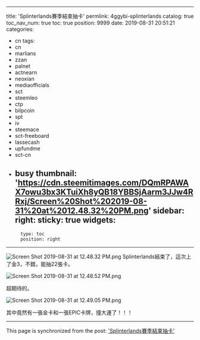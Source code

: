 
---
title: 'Splinterlands賽季結束抽卡'
permlink: 4ggybi-splinterlands
catalog: true
toc_nav_num: true
toc: true
position: 9999
date: 2019-08-31 20:51:21
categories:
- cn
tags:
- cn
- marlians
- zzan
- palnet
- actnearn
- neoxian
- mediaofficials
- sct
- steemleo
- ctp
- bilpcoin
- spt
- iv
- steemace
- sct-freeboard
- lassecash
- upfundme
- sct-cn
- busy
thumbnail: 'https://cdn.steemitimages.com/DQmRPAWAX7owu3bx3KTuiXh8yQB18YBBSjAarm3JJw4RRxj/Screen%20Shot%202019-08-31%20at%2012.48.32%20PM.png'
sidebar:
    right:
        sticky: true
widgets:
    -
        type: toc
        position: right
---


![Screen Shot 2019-08-31 at 12.48.32 PM.png](https://cdn.steemitimages.com/DQmRPAWAX7owu3bx3KTuiXh8yQB18YBBSjAarm3JJw4RRxj/Screen%20Shot%202019-08-31%20at%2012.48.32%20PM.png)
Splinterlands結束了，這次上了金3，不錯，能抽22張卡。



![Screen Shot 2019-08-31 at 12.48.52 PM.png](https://cdn.steemitimages.com/DQmYbNQXqt3W34ecGSDuG7riwiNQmUdYwG9cUHnhMgwZsi1/Screen%20Shot%202019-08-31%20at%2012.48.52%20PM.png)

超期待的。

![Screen Shot 2019-08-31 at 12.49.05 PM.png](https://cdn.steemitimages.com/DQmRSDJwwZ9YexDA2oLHBzkcumpVinioK5eUyoSwG2ChU97/Screen%20Shot%202019-08-31%20at%2012.49.05%20PM.png)

其中竟然有一張金卡和一張EPIC卡牌，撞大運了！！！

- - -

This page is synchronized from the post: ['Splinterlands賽季結束抽卡'](https://steemit.com/@htliao/4ggybi-splinterlands)
